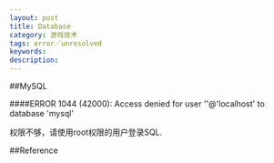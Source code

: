 ```yaml
---
layout: post
title: Database
category: 游戏技术
tags: error／unresolved
keywords: 
description: 
---
```


##MySQL

####ERROR 1044 (42000): Access denied for user ''@'localhost' to database 'mysql'

权限不够，请使用root权限的用户登录SQL.

##Reference